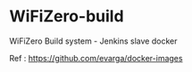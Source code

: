 # WiFiZero-build
WiFiZero Build system - Jenkins slave docker

Ref : https://github.com/evarga/docker-images
